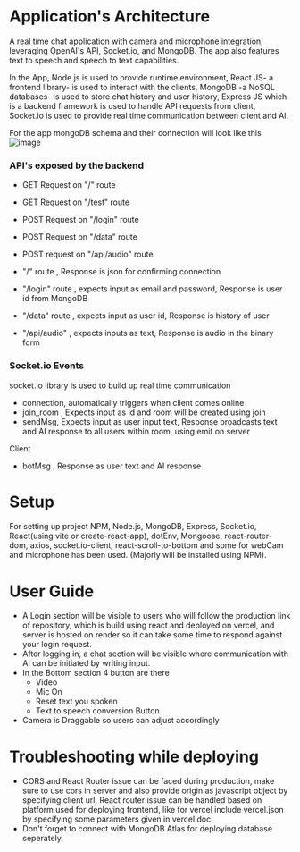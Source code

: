 # Application's Architecture

A real time chat application with camera and microphone integration, leveraging OpenAI's API, Socket.io, and MongoDB. The app also features text to speech and speech to text capabilities.

In the App, Node.js is used to provide runtime environment, React JS- a frontend library- is used to interact with the clients, MongoDB -a NoSQL databases- is used to store chat history and user history, Express JS which is a backend framework is used to handle API requests from client, Socket.io is used to provide real time communication between client and AI.

For the app mongoDB schema and their connection will look like this 
![image](https://github.com/harsh10121/GoodSpace-Task/assets/93761689/d4196521-21aa-4e21-a7d3-83642beeaa8e)

### API's exposed by the backend
- GET Request on "/" route
- GET Request on "/test" route
- POST Request on "/login" route
- POST Request on "/data" route
- POST request on "/api/audio" route

- "/" route , Response is json for confirming connection
- "/login" route , expects input as email and password, Response is user id from MongoDB
- "/data" route , expects input as user id, Response is history of user
- "/api/audio" , expects inputs as text, Response is audio in the binary form

### Socket.io Events
socket.io library is used to build up real time communication
- connection, automatically triggers when client comes online
- join_room , Expects input as id and room will be created using join
- sendMsg, Expects input as user input text, Response broadcasts text and AI response to all users within room, using emit on server

Client
- botMsg , Response as user text and AI response

# Setup
For setting up project NPM, Node.js, MongoDB, Express, Socket.io, React(using vite or create-react-app), dotEnv, Mongoose, react-router-dom, axios, socket.io-client, react-scroll-to-bottom and some for webCam and microphone has been used. (Majorly will be installed using NPM).

# User Guide
- A Login section will be visible to users who will follow the production link of repository, which is build using react and deployed on vercel, and server is hosted on render so it can take some time to respond against your login request.
- After logging in, a chat section will be visible where communication with AI can be initiated by writing input.
- In the Bottom section 4 button are there
  - Video
  - Mic On
  - Reset text you spoken
  - Text to speech conversion Button
- Camera is Draggable so users can adjust accordingly

# Troubleshooting while deploying
- CORS and React Router issue can be faced during production, make sure to use cors in server and also provide origin as javascript object by specifying client url, React router issue can be handled based on platform used for deploying frontend, like for vercel include vercel.json by specifying some parameters given in vercel doc.
- Don't forget to connect with MongoDB Atlas for deploying database seperately. 



